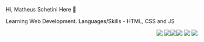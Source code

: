 
Hi, Matheus Schetini Here 👋

Learning Web Development. Languages/Skills - HTML, CSS and JS  <p align='right'> <img src="https://img.shields.io/badge/-Visual%20Studio%20Code-23A9F2?style=flat-square&logo=Visual%20Studio%20Code&logoColor=white"/> <img src="https://img.shields.io/badge/-HTML5-E34F26?style=flat-square&logo=HTML5&logoColor=white"/><img src="https://img.shields.io/badge/-CSS3-1572B6?style=flat-square&logo=CSS3&logoColor=white"/><img src="https://img.shields.io/badge/-Github-181717?style=flat-square&logo=GitHub&logoColor=white"/> <img src="https://img.shields.io/badge/-Git-F44D27?style=flat-square&logo=Git&logoColor=white"/> <img src="https://img.shields.io/badge/-NPM-CB3837?style=flat-square&logo=NPM&logoColor=white"/> <p>
